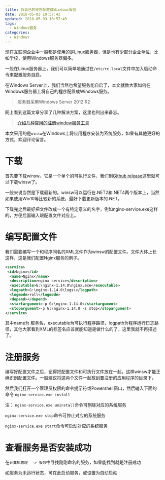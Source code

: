 ```yaml
---
title: 将自己的程序配置成Windows服务
date: 2018-05-03 10:57:43
updated: 2018-05-03 10:57:43
tags:
  - Windows服务
categories: 
  - Windows
---
```


现在互联网企业中一般都是使用的是Linux服务器，但是也有少部分企业单位，比如学校，使用Windows服务器偏多。

一般在Linux服务器上，我们可以简单地通过在`/etc/rc.local`文件中加入启动命令来配置服务自启。

在Windows Server上，我们当然也希望服务能自启了，本文就教大家如何在Windows服务器上将自己的程序配置成Windows服务。

> 服务器采用Windows Server 2012 R2

<!-- more -->

网上看到这篇文章分享了几种解决方案，这里也列出来备忘。

> [介绍几种常用的注册window服务工具](http://deeplyloving.iteye.com/blog/734588)

本文采用的是`winsw`在Windows上将应用程序安装为系统服务，如果有其他更好的方式，欢迎评论留言。

# 下载
首先要下载winsw。它是一个单个的可执行文件，我们到[Github release](https://github.com/kohsuke/winsw/releases)这里就可以下载winsw了。

一般来说当然是下载最新的。winsw可以运行在.NET2和.NET4两个版本上，当然如果使用Win10等比较新的系统，最好下载更新版本的.NET。

下载完之后最好把文件改成一个有特定意义的名字，例如nginx-service.exe这样的，方便后面输入跟配置文件对应上。

# 编写配置文件
我们需要编写一个和程序同名的XML文件作为winsw的配置文件。文件大体上长这样，这是我们配置Nginx服务的例子。
```XML
<service>    
 <id>Nginx</id>    
  <name>Nginx</name>    
  <description>nginx service</description>    
  <executable>G:\nginx-1.14.0\nginx.exe</executable>    
  <logpath>G:\nginx-1.14.0\logs\</logpath>    
  <logmode>roll</logmode>    
  <depend></depend>    
  <startargument>-p G:\nginx-1.14.0</startargument>    
  <stopargument>-p G:\nginx-1.14.0 -s stop</stopargument>    
</service>
```
其中name为 服务名，executable为可执行程序路径，logpath为程序运行日志路径，其他大家看到XML的标签名应该就能知道是做什么的了，这里我就不再描述了。

# 注册服务
编写好配置文件之后，记得把配置文件和可执行文件放在一起，这样winsw才能正确识别配置文件。一般建议将这两个文件一起放到要注册的应用程序的目录下。

然后我们打开一个管理员权限的命令提示符或Powershell窗口，然后输入下面的命令 `nginx-service.exe install`

注：
`nginx-service.exe uninstall`命令可删除对应的系统服务

`nginx-service.exe stop`命令可停止对应的系统服务

`nginx-service.exe start`命令可启动对应的系统服务

# 查看服务是否安装成功

在`计算机管理  -> 服务`中寻找刚刚命名的服务，如果能找到就是注册成功

如服务为未运行状态，可在此启动服务，或设置为自动启动